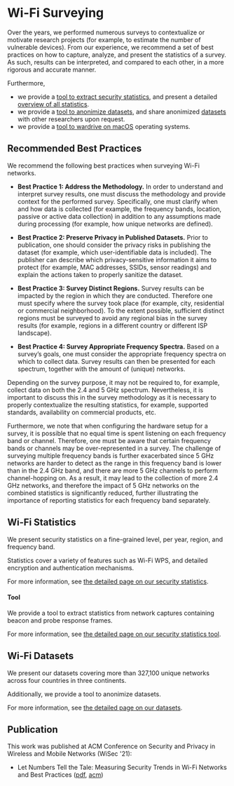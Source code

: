 # Wi-Fi Surveying

Over the years, we performed numerous surveys to contextualize or motivate research projects (for example, to estimate the number of vulnerable devices).
From our experience, we recommend a set of best practices on how to capture, analyze, and present the statistics of a survey.
As such, results can be interpreted, and compared to each other, in a more rigorous and accurate manner.

Furthermore,
- we provide a [tool to extract security statistics](tool), and present a detailed [overview of all statistics](statistics).
- we provide a [tool to anonimize datasets](datasets), and share anonimized [datasets](datasets) with other researchers upon request.
- we provide a [tool to wardrive on macOS](https://github.com/domienschepers/wifi-wardriving-macos) operating systems.

## Recommended Best Practices

We recommend the following best practices when surveying Wi-Fi networks.

* **Best Practice 1: Address the Methodology.**
In order to understand and interpret survey results, one must discuss the methodology and provide context for the performed survey.
Specifically, one must clarify when and how data is collected (for example, the frequency bands, location, passive or active data collection) in addition to any assumptions made during processing (for example, how unique networks are defined).

- **Best Practice 2: Preserve Privacy in Published Datasets.**
Prior to publication, one should consider the privacy risks in publishing the dataset (for example, which user-identifiable data is included).
The publisher can describe which privacy-sensitive information it aims to protect (for example, MAC addresses, SSIDs, sensor readings) and explain the actions taken to properly sanitize the dataset.

- **Best Practice 3: Survey Distinct Regions.**
Survey results can be impacted by the region in which they are conducted.
Therefore one must specify where the survey took place (for example, city, residential or commercial neighborhood).
To the extent possible, sufficient distinct regions must be surveyed to avoid any regional bias in the survey results (for example, regions in a different country or different ISP landscape).

- **Best Practice 4: Survey Appropriate Frequency Spectra.**
Based on a survey’s goals, one must consider the appropriate frequency spectra on which to collect data.
Survey results can then be presented for each spectrum, together with the amount of (unique) networks.

Depending on the survey purpose, it may not be required to, for example, collect data on both the 2.4 and 5 GHz spectrum.
Nevertheless, it is important to discuss this in the survey methodology as it is necessary to properly contextualize the resulting statistics, for example, supported standards, availability on commercial products, etc.

Furthermore, we note that when configuring the hardware setup for a survey, it is possible that no equal time is spent listening on each frequency band or channel.
Therefore, one must be aware that certain frequency bands or channels may be over-represented in a survey.
The challenge of surveying multiple frequency bands is further exacerbated since 5 GHz networks are harder to detect as the range in this frequency band is lower than in the 2.4 GHz band, and there are more 5 GHz channels to perform channel-hopping on.
As a result, it may lead to the collection of more 2.4 GHz networks, and therefore the impact of 5 GHz networks on the combined statistics is significantly reduced, further illustrating the importance of reporting statistics for each frequency band separately.

## Wi-Fi Statistics

We present security statistics on a fine-grained level, per year, region, and frequency band.

Statistics cover a variety of features such as Wi-Fi WPS, and detailed encryption and authentication mechanisms.

For more information, see [the detailed page on our security statistics](statistics).

#### Tool

We provide a tool to extract statistics from network captures containing beacon and probe response frames.

For more information, see [the detailed page on our security statistics tool](tool).

## Wi-Fi Datasets

We present our datasets covering more than 327,100 unique networks across four countries in three continents.

Additionally, we provide a tool to anonimize datasets.

For more information, see [the detailed page on our datasets](datasets).

## Publication

This work was published at ACM Conference on Security and Privacy in Wireless and Mobile Networks (WiSec '21):

- Let Numbers Tell the Tale: Measuring Security Trends in Wi-Fi Networks and Best Practices ([pdf](https://papers.mathyvanhoef.com/wisec2021.pdf), [acm](https://dl.acm.org/doi/10.1145/3448300.3468286))
